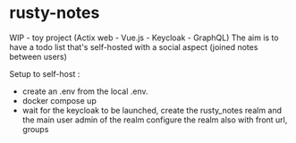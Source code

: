 # rusty-notes

WIP -  toy project (Actix web - Vue.js - Keycloak - GraphQL)
The aim is to have a todo list that's self-hosted with a social aspect (joined notes between users)

Setup to self-host :
- create an .env from the local .env.
- docker compose up
- wait for the keycloak to be launched, create the rusty_notes realm and the main user admin of the realm
configure the realm also with front url, groups
